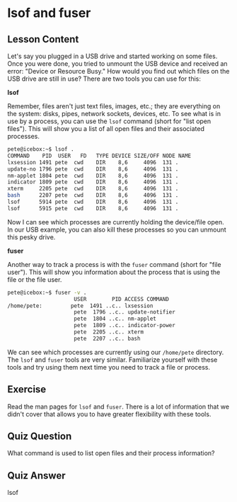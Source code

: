 # lsof and fuser

## Lesson Content

Let's say you plugged in a USB drive and started working on some files. Once you were done, you tried to unmount the USB device and received an error: "Device or Resource Busy." How would you find out which files on the USB drive are still in use? There are two tools you can use for this:

**lsof**

Remember, files aren't just text files, images, etc.; they are everything on the system: disks, pipes, network sockets, devices, etc. To see what is in use by a process, you can use the `lsof` command (short for "list open files"). This will show you a list of all open files and their associated processes.

```bash
pete@icebox:~$ lsof .
COMMAND    PID  USER   FD   TYPE DEVICE SIZE/OFF NODE NAME
lxsession 1491 pete  cwd    DIR    8,6     4096  131 .
update-no 1796 pete  cwd    DIR    8,6     4096  131 .
nm-applet 1804 pete  cwd    DIR    8,6     4096  131 .
indicator 1809 pete  cwd    DIR    8,6     4096  131 .
xterm     2205 pete  cwd    DIR    8,6     4096  131 .
bash      2207 pete  cwd    DIR    8,6     4096  131 .
lsof      5914 pete  cwd    DIR    8,6     4096  131 .
lsof      5915 pete  cwd    DIR    8,6     4096  131 .
```

Now I can see which processes are currently holding the device/file open. In our USB example, you can also kill these processes so you can unmount this pesky drive.

**fuser**

Another way to track a process is with the `fuser` command (short for "file user"). This will show you information about the process that is using the file or the file user.

```bash
pete@icebox:~$ fuser -v .
                     USER        PID ACCESS COMMAND
/home/pete:         pete  1491 ..c.. lxsession
                     pete  1796 ..c.. update-notifier
                     pete  1804 ..c.. nm-applet
                     pete  1809 ..c.. indicator-power
                     pete  2205 ..c.. xterm
                     pete  2207 ..c.. bash
```

We can see which processes are currently using our `/home/pete` directory. The `lsof` and `fuser` tools are very similar. Familiarize yourself with these tools and try using them next time you need to track a file or process.

## Exercise

Read the man pages for `lsof` and `fuser`. There is a lot of information that we didn't cover that allows you to have greater flexibility with these tools.

## Quiz Question

What command is used to list open files and their process information?

## Quiz Answer

lsof

